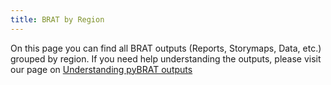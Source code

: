 ```yaml
---
title: BRAT by Region
---
```


On this page you can find all BRAT outputs (Reports, Storymaps, Data, etc.) grouped by region. If you need help understanding the outputs, please visit our page on [Understanding pyBRAT outputs](https://brat.riverscapes.xyz/Documentation/Outputs/)

